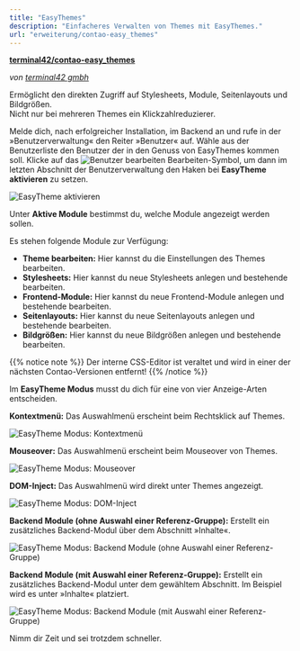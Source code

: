 ```yaml
---
title: "EasyThemes"
description: "Einfacheres Verwalten von Themes mit EasyThemes."
url: "erweiterung/contao-easy_themes"
---
```


**[terminal42/contao-easy_themes](https://packagist.org/packages/terminal42/contao-easy_themes)**

_von [terminal42 gmbh](https://www.terminal42.ch/de/)_

Ermöglicht den direkten Zugriff auf Stylesheets, Module, Seitenlayouts und Bildgrößen.  
Nicht nur bei mehreren Themes ein Klickzahlreduzierer.

Melde dich, nach erfolgreicher Installation, im Backend an und rufe in der »Benutzerverwaltung« den Reiter »Benutzer« 
auf. Wähle aus der Benutzerliste den Benutzer der in den Genuss von EasyThemes kommen soll. Klicke auf das 
![Benutzer bearbeiten](/icons/edit.svg?classes=icon "Benutzer bearbeiten") Bearbeiten-Symbol, um dann im letzten 
Abschnitt der Benutzerverwaltung den Haken bei **EasyTheme aktivieren** zu setzen.

![EasyTheme aktivieren](/extensions/images/de/contao-easy_themes-aktivieren.png)

Unter **Aktive Module** bestimmst du, welche Module angezeigt werden sollen.

Es stehen folgende Module zur Verfügung:

- **Theme bearbeiten:** Hier kannst du die Einstellungen des Themes bearbeiten.
- **Stylesheets:** Hier kannst du neue Stylesheets anlegen und bestehende bearbeiten.
- **Frontend-Module:** Hier kannst du neue Frontend-Module anlegen und bestehende bearbeiten.
- **Seitenlayouts:** Hier kannst du neue Seitenlayouts anlegen und bestehende bearbeiten.
- **Bildgrößen:** Hier kannst du neue Bildgrößen anlegen und bestehende bearbeiten.

{{% notice note %}}
Der interne CSS-Editor ist veraltet und wird in einer der nächsten Contao-Versionen entfernt!
{{% /notice %}}

Im **EasyTheme Modus** musst du dich für eine von vier Anzeige-Arten entscheiden.

**Kontextmenü:** Das Auswahlmenü erscheint beim Rechtsklick auf Themes.

![EasyTheme Modus: Kontextmenü](/extensions/images/de/contao-easy_themes-modus-kontextmenue.png)

**Mouseover:** Das Auswahlmenü erscheint beim Mouseover von Themes.

![EasyTheme Modus: Mouseover](/extensions/images/de/contao-easy_themes-modus-mouseover.png)

**DOM-Inject:** Das Auswahlmenü wird direkt unter Themes angezeigt.

![EasyTheme Modus: DOM-Inject](/extensions/images/de/contao-easy_themes-modus-dom-inject.png)

**Backend Module (ohne Auswahl einer Referenz-Gruppe):**
Erstellt ein zusätzliches Backend-Modul über dem Abschnitt »Inhalte«.

![EasyTheme Modus: Backend Module (ohne Auswahl einer Referenz-Gruppe)](/extensions/images/de/contao-easy_themes-modus-backend-module-ohne-referenz.png)

**Backend Module (mit Auswahl einer Referenz-Gruppe):**
Erstellt ein zusätzliches Backend-Modul unter dem gewähltem Abschnitt.
Im Beispiel wird es unter »Inhalte« platziert.

![EasyTheme Modus: Backend Module (mit Auswahl einer Referenz-Gruppe)](/extensions/images/de/contao-easy_themes-modus-backend-module-mit-referenz.png)

Nimm dir Zeit und sei trotzdem schneller.
